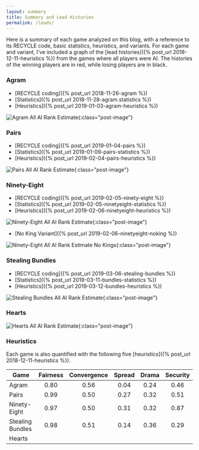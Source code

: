 ```yaml
---
layout: summary
title: Summary and Lead Histories
permalink: /leads/
---
```


Here is a summary of each game analyzed on this blog, with a reference to its RECYCLE
code, basic statistics, heuristics, and variants. For each game and variant, I've 
included a graph of the [lead histories]({% post_url 2018-12-11-heuristics %})
from the games where all players were AI. 
The histories of the winning players are in red, while losing players are in black.

### Agram

* [RECYCLE coding]({% post_url 2018-11-26-agram %})
* [Statistics]({% post_url 2018-11-28-agram.statistics %})
* [Heuristics]({% post_url 2019-01-03-agram-heuristics %})

![Agram All AI Rank Estimate]({{site.url}}{{site.baseurl}}/images/agram/allairankestimatewinnerbig.png){:class="post-image"}

### Pairs

* [RECYCLE coding]({% post_url 2019-01-04-pairs %})
* [Statistics]({% post_url 2019-01-09-pairs-statistics %})
* [Heuristics]({% post_url 2019-02-04-pairs-heuristics %})

![Pairs All AI Rank Estimate]({{site.url}}{{site.baseurl}}/images/pairs/allairankestimatewinner.png){:class="post-image"}

### Ninety-Eight

* [RECYCLE coding]({% post_url 2019-02-05-ninety-eight %})
* [Statistics]({% post_url 2019-02-05-ninetyeight-statistics %})
* [Heuristics]({% post_url 2019-02-06-ninetyeight-heuristics %})

![Ninety-Eight All AI Rank Estimate]({{site.url}}{{site.baseurl}}/images/ninetyeight/allairankestimatewinner4p.png){:class="post-image"}

* [No King Variant]({% post_url 2019-02-06-ninetyeight-noking %})

![Ninety-Eight All AI Rank Estimate No Kings]({{site.url}}{{site.baseurl}}/images/ninetyeight/allairankestimatenoking.png){:class="post-image"}

### Stealing Bundles

* [RECYCLE coding]({% post_url 2019-03-06-stealing-bundles %})
* [Statistics]({% post_url 2019-03-11-bundles-statistics %})
* [Heuristics]({% post_url 2019-03-12-bundles-heuristics %})

![Stealing Bundles All AI Rank Estimate]({{site.url}}{{site.baseurl}}/images/stealingbundles/allairankestimatewinner4p.png){:class="post-image"}

### Hearts

![Hearts All AI Rank Estimate]({{site.url}}{{site.baseurl}}/images/hearts/allairankestimatewinner4p.png){:class="post-image"}

### Heuristics

Each game is also quantified with the following five 
[heuristics]({% post_url 2018-12-11-heuristics %}).


|       Game       | Fairness | Convergence | Spread | Drama | Security |
|------------------|:--------:|:-----------:|:------:|:-----:|:--------:|
| Agram            |     0.80 |     0.56    |  0.04  |  0.24 | 0.46     |
| Pairs            |     0.99 |     0.50    |  0.27  |  0.32 | 0.51     |
| Ninety-Eight     |     0.97 |     0.50    |  0.31  |  0.32 | 0.87     |
| Stealing Bundles |     0.98 |     0.51    |  0.14  |  0.36 | 0.29     |
| Hearts           |          |             |        |       |          |
